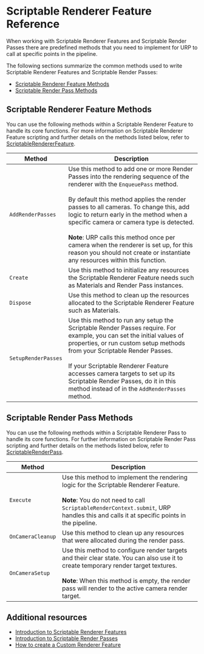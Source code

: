 # Scriptable Renderer Feature Reference

When working with Scriptable Renderer Features and Scriptable Render Passes there are predefined methods that you need to implement for URP to call at specific points in the pipeline.
 
The following sections summarize the common methods used to write Scriptable Renderer Features and Scriptable Render Passes:

* [Scriptable Renderer Feature Methods](#scriptable-renderer-feature-methods)
* [Scriptable Render Pass Methods](#scriptable-render-pass-methods)

## Scriptable Renderer Feature Methods

You can use the following methods within a Scriptable Renderer Feature to handle its core functions. For more information on Scriptable Renderer Feature scripting and further details on the methods listed below, refer to [ScriptableRendererFeature](xref:UnityEngine.Rendering.Universal.ScriptableRendererFeature).

| **Method** | **Description** |
| ---------- | --------------- |
| `AddRenderPasses` | Use this method to add one or more Render Passes into the rendering sequence of the renderer with the `EnqueuePass` method.<br/><br/>By default this method applies the render passes to all cameras. To change this, add logic to return early in the method when a specific camera or camera type is detected.<br/><br/>**Note**: URP calls this method once per camera when the renderer is set up, for this reason you should not create or instantiate any resources within this function. |
| `Create` | Use this method to initialize any resources the Scriptable Renderer Feature needs such as Materials and Render Pass instances. |
| `Dispose` | Use this method to clean up the resources allocated to the Scriptable Renderer Feature such as Materials. |
| `SetupRenderPasses` | Use this method to run any setup the Scriptable Render Passes require. For example, you can set the initial values of properties, or run custom setup methods from your Scriptable Render Passes.<br/><br/>If your Scriptable Renderer Feature accesses camera targets to set up its Scriptable Render Passes, do it in this method instead of in the `AddRenderPasses` method. |

## Scriptable Render Pass Methods

You can use the following methods within a Scriptable Renderer Pass to handle its core functions. For further information on Scriptable Render Pass scripting and further details on the methods listed below, refer to [ScriptableRenderPass](xref:UnityEngine.Rendering.Universal.ScriptableRenderPass).

| **Method** | **Description** |
| ---------- | --------------- |
| `Execute` | Use this method to implement the rendering logic for the Scriptable Renderer Feature.<br/><br/>**Note**: You do not need to call `ScriptableRenderContext.submit`, URP handles this and calls it at specific points in the pipeline. |
| `OnCameraCleanup` | Use this method to clean up any resources that were allocated during the render pass. |
| `OnCameraSetup` | Use this method to configure render targets and their clear state. You can also use it to create temporary render target textures.<br/><br/>**Note**: When this method is empty, the render pass will render to the active camera render target. |

## Additional resources

* [Introduction to Scriptable Renderer Features](./intro-to-scriptable-renderer-features.md)
* [Introduction to Scriptable Render Passes](./intro-to-scriptable-render-passes.md)
* [How to create a Custom Renderer Feature](../create-custom-renderer-feature.md)
